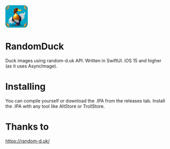 <img src="assets/rduck.png" alt="Logo" width="70" height="70">

# RandomDuck
 Duck images using random-d.uk API. Written in SwiftUI. iOS 15 and higher (as it uses AsyncImage).

# Installing
 You can compile yourself or download the .IPA from the releases tab. Install the .IPA with any tool like AltStore or TrollStore.

# Thanks to
 https://random-d.uk/
